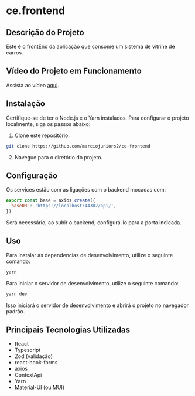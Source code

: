 # ce.frontend

## Descrição do Projeto
Este é o frontEnd da aplicação que consome um sistema de vitrine de carros.

## Vídeo do Projeto em Funcionamento
Assista ao vídeo [aqui]([link_para_o_vídeo](https://1drv.ms/v/s!Am1Zv2Sr8JVMgUVUbVi1tQ34kjul?e=QnnDVN)).

## Instalação
Certifique-se de ter o Node.js e o Yarn instalados. Para configurar o projeto localmente, siga os passos abaixo:

1. Clone este repositório:
```bash
git clone https://github.com/marciojuniors2/ce-frontend
```

2. Navegue para o diretório do projeto.

## Configuração
Os services estão com as ligações com o backend mocadas com:
```javascript
export const base = axios.create({
  baseURL: 'https://localhost:44302/api/',
})
```
Será necessário, ao subir o backend, configurá-lo para a porta indicada.

## Uso
Para instalar as dependencias de desenvolvimento, utilize o seguinte comando:
```bash
yarn
```

Para iniciar o servidor de desenvolvimento, utilize o seguinte comando:
```bash
yarn dev
```
Isso iniciará o servidor de desenvolvimento e abrirá o projeto no navegador padrão.

## Principais Tecnologias Utilizadas
- React
- Typescript
- Zod (validação)
- react-hook-forms
- axios
- ContextApi
- Yarn
- Material-UI (ou MUI)
